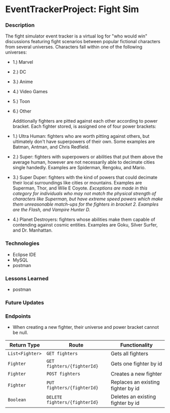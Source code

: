 # EventTrackerProject: Fight Sim

### Description

  The fight simulator event tracker is a virtual log for "who would win"
  discussions featuring fight scenarios between popular fictional characters
  from several universes. Characters fall within one of the following universes:
  
  - 1.) Marvel
  - 2.) DC
  - 3.) Anime
  - 4.) Video Games
  - 5.) Toon
  - 6.) Other

    Additionally fighters are pitted against each other according to power
  bracket. Each fighter stored, is assigned one of four power brackets:

  - 1.) Ultra Human: fighters who are worth pitting against others, but
                     ultimately don't have superpowers of their own. Some
                     examples are Batman, Antman, and Chris Redfield.

  - 2.) Super: fighters with superpowers or abilities that put them above the
               average human, however are not necessarily able to decimate
               cities single handedly. Examples are Spiderman, Rengoku, and
               Mario.

  - 3.) Super Duper: fighters with the kind of powers that could decimate their
                     local surroundings like cities or mountains. Examples are
                     Superman, Thor, and Wile E Coyote.
        *Exceptions are made in this category for individuals who may
        not match the physical strength of characters like Superman, but have
        extreme speed powers which make them unreasonable match-ups for the
        fighters in bracket 2. Examples are the Flash, and Vampire Hunter D.*

  - 4.) Planet Destroyers: fighters whose abilities make them capable of
  contending against cosmic entities. Examples are Goku, Silver Surfer, and
  Dr. Manhattan.

### Technologies
- Eclipse IDE
- MySQL
- postman

### Lessons Learned
- postman

### Future Updates

### Endpoints
- When creating a new fighter, their universe and power bracket cannot be null.

| Return Type    | Route                       | Functionality                     |
|----------------|-----------------------------|-----------------------------------|
| `List<Fighter>`|`GET fighters`               | Gets all fighters                 |
| `Fighter`      |`GET fighters/{fighterId}`   | Gets one fighter by id            |
| `Fighter`      |`POST fighters`              | Creates a new fighter             |
| `Fighter`      |`PUT fighters/{fighterId}`   | Replaces an existing fighter by id|
| `Boolean`      |`DELETE fighters/{fighterId}`| Deletes an existing fighter by id |
